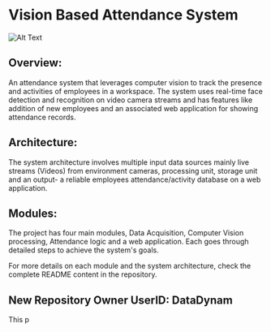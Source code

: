 # Vision Based Attendance System

![Alt Text](https://www.olloltd.com/images/2020/02/sssss.gif)
## Overview:
An attendance system that leverages computer vision to track the presence and activities of employees in a workspace. The system uses real-time face detection and recognition on video camera streams and has features like addition of new employees and an associated web application for showing attendance records.
## Architecture:
The system architecture involves multiple input data sources mainly live streams (Videos) from environment cameras, processing unit, storage unit and an output- a reliable employees attendance/activity database on a web application.
## Modules:
The project has four main modules, Data Acquisition, Computer Vision processing, Attendance logic and a web application. Each goes through detailed steps to achieve the system's goals.

For more details on each module and the system architecture, check the complete README content in the repository.

## New Repository Owner UserID: DataDynam

This p